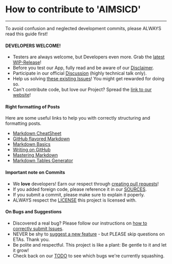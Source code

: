 # How to contribute to 'AIMSICD'
--------------------------------

To avoid confusion and neglected development commits, please ALWAYS read this guide first!

#### DEVELOPERS WELCOME!

* Testers are always welcome, but Developers even more. Grab the [latest WIP-Release](https://github.com/SecUpwN/Android-IMSI-Catcher-Detector/releases)!
* Before you test our App, fully read and be aware of our [Disclaimer](https://github.com/SecUpwN/Android-IMSI-Catcher-Detector/blob/master/DISCLAIMER).
* Participate in our official [Discussion](http://forum.xda-developers.com/showthread.php?t=1422969) (highly technical talk only).
* Help us solving [these existing Issues](https://github.com/SecUpwN/Android-IMSI-Catcher-Detector/issues?state=open)! You might get rewarded for doing so.
* Can't contribute code, but love our Project? Spread the [link to our website](http://secupwn.github.io/Android-IMSI-Catcher-Detector)!

#### Right formatting of Posts

Here are some useful links to help you with correctly structuring and formatting posts.

* [Markdown CheatSheet](https://github.com/adam-p/markdown-here/wiki/Markdown-Cheatsheet)
* [GitHub flavored Markdown](https://help.github.com/articles/github-flavored-markdown)
* [Markdown Basics](https://help.github.com/articles/markdown-basics)
* [Writing on GitHub](https://help.github.com/articles/writing-on-github)
* [Mastering Markdown](https://guides.github.com/features/mastering-markdown/)
* [Markdown Tables Generator](http://www.tablesgenerator.com/markdown_tables)

#### Important note on Commits

* We **love** developers! Earn our respect through [creating pull requests](https://help.github.com/articles/using-pull-requests)!
* If you added foreign code, please reference it in our [SOURCES](https://github.com/SecUpwN/Android-IMSI-Catcher-Detector/blob/master/SOURCES).
* If you submit a commit, please make sure to explain it poperly.
* ALWAYS respect the [LICENSE](https://github.com/SecUpwN/Android-IMSI-Catcher-Detector/blob/master/LICENSE) this project is licensed with.


#### On Bugs and Suggestions

* Discovered a real bug? Please follow our instructions on [how to correctly submit Issues](https://github.com/SecUpwN/Android-IMSI-Catcher-Detector/wiki/Submitting-Issues).
* NEVER be shy to [suggest a new feature](https://forum.xda-developers.com/showthread.php?t=1422969) - but PLEASE skip questions on ETAs. Thank you.
* Be polite and respectful. This project is like a plant: Be gentle to it and let it grow!
* Check back on our [TODO](https://github.com/SecUpwN/Android-IMSI-Catcher-Detector/wiki/TODO) to see which bugs we're currently squashing.
